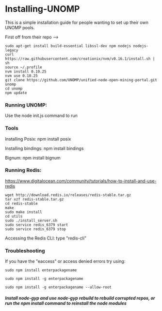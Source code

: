 # Installing-UNOMP
This is a simple installation guide for people wanting to set up their own UNOMP pools.

First off from their repo -->

```
sudo apt-get install build-essential libssl-dev npm nodejs nodejs-legacy
curl https://raw.githubusercontent.com/creationix/nvm/v0.16.1/install.sh | sh
source ~/.profile
nvm install 0.10.25
nvm use 0.10.25
git clone https://github.com/UNOMP/unified-node-open-mining-portal.git unomp
cd unomp
npm update
```

### Running UNOMP:

Use the node init.js command to run

### Tools
Installing Posix: npm install posix

Installing bindings: npm install bindings

Bignum: npm install bignum

### Running Redis: 
https://www.digitalocean.com/community/tutorials/how-to-install-and-use-redis

```
wget http://download.redis.io/releases/redis-stable.tar.gz
tar xzf redis-stable.tar.gz
cd redis-stable
make
sudo make install
cd utils
sudo ./install_server.sh
sudo service redis_6379 start
sudo service redis_6379 stop
```

Accessing the Redis CLI: type "redis-cli"

### Troubleshooting
If you have the "eaccess" or access denied errors try using:
```
sudo npm install enterpackagename
```
```
sudo npm install -g enterpackagename
```
```
sudo npm install -g enterpackagename --allow-root
```

##### Install node-gyp and use node-gyp rebuild to rebuild corrupted repos, or run the npm install command to reinstall the node modules
